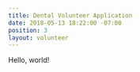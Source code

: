 ```yaml
---
title: Dental Volunteer Application
date: 2018-05-13 18:22:00 -07:00
position: 3
layout: volunteer
---
```


Hello, world!